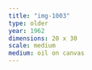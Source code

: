 ```yaml
---
title: "img-1003"
type: older
year: 1962
dimensions: 20 x 30
scale: medium
medium: oil on canvas
---
```

